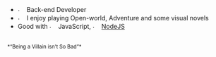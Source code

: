 - <img src="https://cdn.discordapp.com/emojis/679443004943237164.gif" alt="." width="16" height="16"/> Back-end Developer 
- <img src="https://cdn.discordapp.com/emojis/730427131896791082.png" alt="." width="16" height="16"/> I enjoy playing Open-world,  Adventure and some visual novels
- Good with <img src="https://cdn.discordapp.com/emojis/620827756653051914.png" alt="." width="16" height="16"/> JavaScript, <img src="https://cdn.discordapp.com/emojis/932559343600156674.png?size=20" alt="." width="16" height="16"/> [NodeJS](https://nodejs.org/)
<br/>
<sub>  *“Being a Villain isn't So Bad”* </sub>

  

